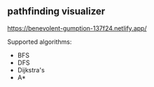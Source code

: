 ## pathfinding visualizer ##

https://benevolent-gumption-137f24.netlify.app/

Supported algorithms:
* BFS
* DFS
* Dijkstra's
* A*
